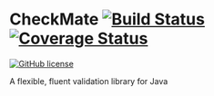 # CheckMate [![Build Status](https://travis-ci.org/mattyb678/checkmate.svg?branch=master)](https://travis-ci.org/mattyb678/checkmate) [![Coverage Status](https://coveralls.io/repos/github/mattyb678/checkmate/badge.svg?branch=master&service=github)](https://coveralls.io/github/mattyb678/checkmate?branch=master)
[![GitHub license](https://img.shields.io/github/license/mattyb678/checkmate.svg)](https://github.com/mattyb678/checkmate/blob/master/LICENSE)

A flexible, fluent validation library for Java
